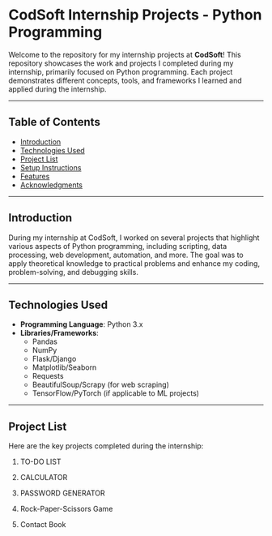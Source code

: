 # CodSoft Internship Projects - Python Programming

Welcome to the repository for my internship projects at **CodSoft**! This repository showcases the work and projects I completed during my internship, primarily focused on Python programming. Each project demonstrates different concepts, tools, and frameworks I learned and applied during the internship.

---

## Table of Contents

- [Introduction](#introduction)
- [Technologies Used](#technologies-used)
- [Project List](#project-list)
- [Setup Instructions](#setup-instructions)
- [Features](#features)
- [Acknowledgments](#acknowledgments)

---

## Introduction

During my internship at CodSoft, I worked on several projects that highlight various aspects of Python programming, including scripting, data processing, web development, automation, and more. The goal was to apply theoretical knowledge to practical problems and enhance my coding, problem-solving, and debugging skills.

---

## Technologies Used

- **Programming Language**: Python 3.x
- **Libraries/Frameworks**:
  - Pandas
  - NumPy
  - Flask/Django
  - Matplotlib/Seaborn
  - Requests
  - BeautifulSoup/Scrapy (for web scraping)
  - TensorFlow/PyTorch (if applicable to ML projects)

---

## Project List

Here are the key projects completed during the internship:

1. TO-DO LIST
 

2. CALCULATOR
 

3. PASSWORD GENERATOR

4. Rock-Paper-Scissors Game

5. Contact Book
